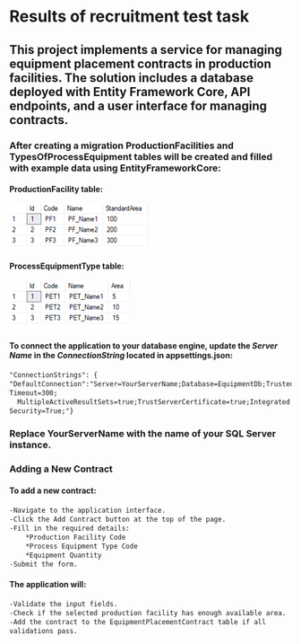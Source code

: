 # Results of recruitment test task
## This project implements a service for managing equipment placement contracts in production facilities. The solution includes a database deployed with Entity Framework Core, API endpoints, and a user interface for managing contracts.
### After creating a migration ProductionFacilities and TypesOfProcessEquipment tables will be created and filled with example data using EntityFrameworkCore:
#### ProductionFacility table:
![Reference Image](/Screenshots/ProductionFacilityTable.PNG)

#### ProcessEquipmentType table:
![Reference Image](/Screenshots/ProcessEquipmentTypeTable.png)

#### To connect the application to your database engine, update the *Server Name* in the *ConnectionString* located in appsettings.json:

    "ConnectionStrings": {
    "DefaultConnection":"Server=YourServerName;Database=EquipmentDb;Trusted_Connection=True;Command Timeout=300;
      MultipleActiveResultSets=true;TrustServerCertificate=true;Integrated Security=True;"}

### Replace YourServerName with the name of your SQL Server instance.

### Adding a New Contract
#### To add a new contract:

    -Navigate to the application interface.
    -Click the Add Contract button at the top of the page.
    -Fill in the required details:
        *Production Facility Code
        *Process Equipment Type Code
        *Equipment Quantity
    -Submit the form.

#### The application will:

    -Validate the input fields.
    -Check if the selected production facility has enough available area.
    -Add the contract to the EquipmentPlacementContract table if all validations pass.